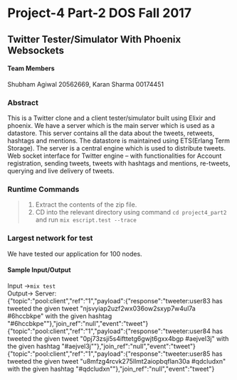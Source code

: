 # Project-4 Part-2 DOS Fall 2017
## Twitter Tester/Simulator With Phoenix Websockets

#### Team Members
Shubham Agiwal 20562669, Karan Sharma 00174451

### Abstract
This is a Twitter clone and a client tester/simulator built using Elixir and phoenix. We have a server which is the main server which is used as a datastore. This server contains all the data about the tweets, retweets, hashtags and mentions. The datastore is maintained using ETS(Erlang Term Storage). The server is a central engine which is used to distribute tweets. Web socket interface for Twitter engine – with functionalities for Account registration, sending tweets, tweets with hashtags and mentions, re-tweets, querying and live delivery of tweets.  
### Runtime Commands
> 1. Extract the contents of the zip file. <br>
> 2. CD into the relevant directory using command `cd project4_part2` and run `mix escript.test --trace`<br>


### Largest network for test
 We have tested our application for 100 nodes.
 
#### Sample Input/Output
Input ->`mix test`<br>
Output-> Server: <br>
{"topic":"pool:client","ref":"1","payload":{"response":"tweeter:user83 has tweeted the given tweet "njsvyiap2uzf2wx036ow2sxyp7w4ul7a #6hccbkpe" with the given hashtag "#6hccbkpe""},"join_ref":"null","event":"tweet"}<br>
{"topic":"pool:client","ref":"1","payload":{"response":"tweeter:user84 has tweeted the given tweet "0pj73zsji5s4ifttetg6gwjt6gxx4bgp #aejvel3j" with the given hashtag "#aejvel3j""},"join_ref":"null","event":"tweet"}<br>
{"topic":"pool:client","ref":"1","payload":{"response":"tweeter:user85 has tweeted the given tweet "u8mfzg4rcvk275llmt2aiopbqflan30a #qdcludxn" with the given hashtag "#qdcludxn""},"join_ref":"null","event":"tweet"}<br>









